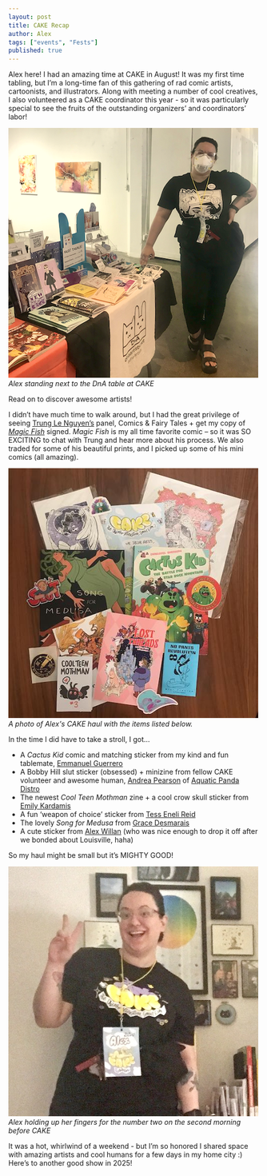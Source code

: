 ```yaml
---
layout: post
title: CAKE Recap
author: Alex
tags: ["events", "Fests"]
published: true
---
```


Alex here! I had an amazing time at CAKE in August! It was my first time tabling, but I’m a long-time fan of this gathering of rad comic artists, cartoonists, and illustrators. Along with meeting a number of cool creatives, I also volunteered as a CAKE coordinator this year - so it was particularly special to see the fruits of the outstanding organizers’ and coordinators’ labor! 

<a href="/assets/img/post/24-9-10_CAKE-recap-1.png"><img src="/assets/img/post/24-9-10_CAKE-recap-1.png"></a>  
*Alex standing next to the DnA table at CAKE*

Read on to discover awesome artists!

<!--more-->

I didn’t have much time to walk around, but I had the great privilege of seeing <a href="https://www.trungles.com/">Trung Le Nguyen’s</a> panel, Comics & Fairy Tales + get my copy of <a href="https://bookshop.org/p/books/the-magic-fish-trung-le-nguyen/14722854?ean=9781984851598&gad_source=1&gclid=CjwKCAjw3P-2BhAEEiwA3yPhwGWtw07jROXFIMlW4HgTZS398FWufM2HSFpEHLZlRujEEmnZDU-IaBoC6j0QAvD_BwE"><i>Magic Fish</i></a> signed. <i>Magic Fish</i> is my all time favorite comic – so it was SO EXCITING to chat with Trung and hear more about his process. We also traded for some of his beautiful prints, and I picked up some of his mini comics (all amazing).

<a href="/assets/img/post/24-9-10_CAKE-recap-3.jpeg"><img src="/assets/img/post/24-9-10_CAKE-recap-3.jpeg"></a>
*A photo of Alex's CAKE haul with the items listed below.*

In the time I did have to take a stroll, I got… 
- A <i>Cactus Kid</i> comic and matching sticker from my kind and fun tablemate, <a href="https://www.instagram.com/perdido_blues">Emmanuel Guerrero</a>
- A Bobby Hill slut sticker (obsessed) + minizine from fellow CAKE volunteer and awesome human, <a href="https://www.instagram.com/saturn2169/">Andrea Pearson</a> of <a href="https://www.instagram.com/aquatic_panda_distro/">Aquatic Panda Distro</a>
- The newest <i>Cool Teen Mothman</i> zine + a cool crow skull sticker from <a href="https://www.instagram.com/corruptedgem/">Emily Kardamis</a>
- A fun ‘weapon of choice’ sticker from <a href="https://www.tessenelireid.com/">Tess Eneli Reid</a>
- The lovely <i>Song for Medusa</i> from <a href="https://www.instagram.com/gracedesmarais/">Grace Desmarais</a>
- A cute sticker from <a href="https://www.instagram.com/alexwillan/">Alex Willan</a> (who was nice enough to drop it off after we bonded about Louisville, haha)

So my haul might be small but it’s MIGHTY GOOD! 

<a href="/assets/img/post/24-9-10_CAKE-recap-2.JPG"><img src="/assets/img/post/24-9-10_CAKE-recap-2.JPG"></a>  
*Alex holding up her fingers for the number two on the second morning before CAKE*

It was a hot, whirlwind of a weekend - but I’m so honored I shared space with amazing artists and cool humans for a few days in my home city :) Here’s to another good show in 2025! 
